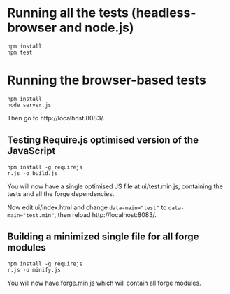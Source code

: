 Running all the tests (headless-browser and node.js)
====================================================

    npm install
    npm test

Running the browser-based tests
===============================

    npm install
    node server.js

Then go to http://localhost:8083/.

Testing Require.js optimised version of the JavaScript
------------------------------------------------------

    npm install -g requirejs
    r.js -o build.js

You will now have a single optimised JS file at ui/test.min.js, containing the
tests and all the forge dependencies.

Now edit ui/index.html and change `data-main="test"` to `data-main="test.min"`,
then reload http://localhost:8083/.

Building a minimized single file for all forge modules
------------------------------------------------------

    npm install -g requirejs
    r.js -o minify.js

You will now have forge.min.js which will contain all forge modules.
